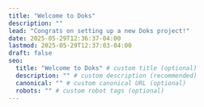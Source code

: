 ```yaml
---
title: "Welcome to Doks"
description: ""
lead: "Congrats on setting up a new Doks project!"
date: 2025-05-29T12:36:37-04:00
lastmod: 2025-05-29T12:37:03-04:00
draft: false
seo:
  title: "Welcome to Doks" # custom title (optional)
  description: "" # custom description (recommended)
  canonical: "" # custom canonical URL (optional)
  robots: "" # custom robot tags (optional)
---
```

